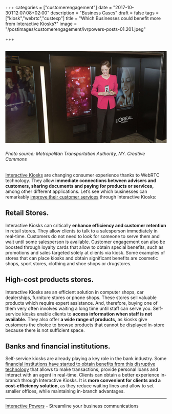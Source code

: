 +++
categories = ["customerengagement"]
date = "2017-10-30T12:07:08+02:00"
description = "Business Cases"
draft = false
tags = ["kiosk","webrtc","custexp"]
title = "Which Businesses could benefit more from Interactive Kiosks?"
image = "/postimages/customerengagement/ivrpowers-posts-01.201.jpeg"

+++

![Girl presenting kiosk](/postimages/customerengagement/ivrpowers-posts-01.201.jpeg)
--------
###### Photo source: Metropolitan Transportation Authority, NY. Creative Commons

[Interactive Kiosks](http://blog.ivrpowers.com/post/technologies/what-is-kiosk/) are changing consumer experience thanks to WebRTC technology. They allow **immediate connections between advisers and customers, sharing documents and paying for products or services,** among other different applications. Let’s see which businesses can remarkably [improve their customer services](http://blog.ivrpowers.com/post/customerengagement/key-benefits-kiosk/) through Interactive Kiosks:
 
## Retail Stores.
 
Interactive Kiosks can critically **enhance efficiency and customer retention** in retail stores. They allow clients to talk to a salesperson immediately in real-time. Customers do not need to look for someone to serve them and wait until some salesperson is available. Customer engagement can also be boosted through loyalty cards that allow to obtain special benefits, such as promotions and sales targeted solely at clients via kiosk. Some examples of stores that can place kiosks and obtain significant benefits are cosmetic shops, sport stores, clothing and shoe shops or drugstores.

## High-cost products stores.
 
Interactive Kiosks are an efficient solution in computer shops, car dealerships, furniture stores or phone shops. These stores sell valuable products which require expert assistance. And, therefore, buying one of them very often involves waiting a long time until staff can serve you. Self-service kiosks enable clients to **access information when staff is not available.** They also offer **a wide range of products,** as kiosks give customers the choice to browse products that cannot be displayed in-store because there is not sufficient space.

## Banks and financial institutions.
 
Self-service kiosks are already playing a key role in the bank industry. Some [financial institutions have started to obtain benefits from this disruptive technology]( https://biztechmagazine.com/article/2017/08/credit-unions-tap-video-tech-connect-customers) that allows to make transactions, provide personal loans and interact with an agent in real-time. Clients can obtain a better experience in-branch through Interactive Kiosks. It is **more convenient for clients and a cost-efficiency solution,** as they reduce waiting lines and allow to set smaller offices, while maintaining in-branch advantages.

---
[Interactive Powers](http://www.ivrpowers.com/ ) - Streamline your business communications







